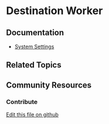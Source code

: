 # Destination Worker

## Documentation

* [System Settings](https://learn.liferay.com/dxp/7.x/en/system-administration/system_settings.html)

## Related Topics


## Community Resources


### Contribute

[Edit this file on github](https://github.com/olafk/controlpanel-documentation-docs/blob/master/md/73en/com_liferay_configuration_admin_web_portlet_SystemSettingsPortlet/com.liferay.portal.messaging.internal.configuration.DestinationWorkerConfiguration.md)
